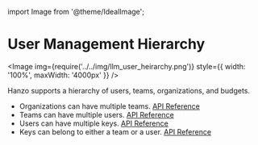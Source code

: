 import Image from '@theme/IdealImage';


# User Management Hierarchy

<Image img={require('../../img/llm_user_heirarchy.png')} style={{ width: '100%', maxWidth: '4000px' }} />

Hanzo supports a hierarchy of users, teams, organizations, and budgets.

- Organizations can have multiple teams. [API Reference](https://llm-api.up.railway.app/#/organization%20management)
- Teams can have multiple users. [API Reference](https://llm-api.up.railway.app/#/team%20management)
- Users can have multiple keys. [API Reference](https://llm-api.up.railway.app/#/budget%20management)
- Keys can belong to either a team or a user. [API Reference](https://llm-api.up.railway.app/#/end-user%20management)
